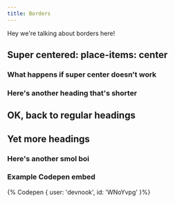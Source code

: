 ```yaml
---
title: Borders
---
```


Hey we're talking about borders here!

## Super centered: place-items: center

### What happens if super center doesn't work

### Here's another heading that's shorter

## OK, back to regular headings

## Yet more headings

### Here's another smol boi

### Example Codepen embed

{% Codepen {
  user: 'devnook',
  id: 'WNoYvpg'
}%}
